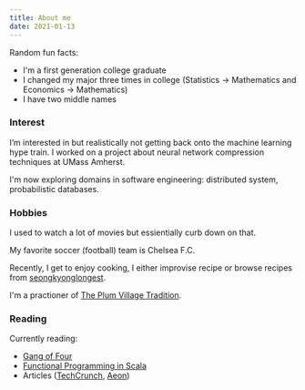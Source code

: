 ```yaml
---
title: About me
date: 2021-01-13
---
```


Random fun facts:
* I'm a first generation college graduate 
* I changed my major three times in college (Statistics -> Mathematics and Economics -> Mathematics)
* I have two middle names
### Interest
I’m interested in but realistically not getting back onto the machine learning hype train. I worked on a project about neural network compression techniques at UMass Amherst. 

I'm now exploring domains in software engineering: distributed system, probabilistic databases. 

### Hobbies
I used to watch a lot of movies but essientially curb down on that.

My favorite soccer (football) team is Chelsea F.C. 

Recently, I get to enjoy cooking, I either improvise recipe or browse recipes from [seongkyonglongest](https://seonkyounglongest.com).

I'm a practioner of [The Plum Village Tradition](https://plumvillage.org).

### Reading

Currently reading:

* [Gang of Four](https://www.amazon.com/Design-Patterns-Object-Oriented-Addison-Wesley-Professional-ebook/dp/B000SEIBB8)
* [Functional Programming in Scala](https://www.amazon.com/Functional-Programming-Scala-Paul-Chiusano/dp/1617290653)
* Articles ([TechCrunch](https://techcrunch.com), [Aeon](https://aeon.co/))